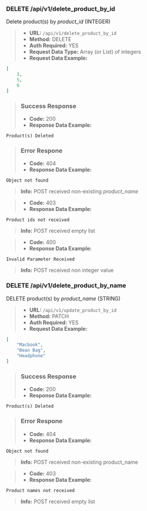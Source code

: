 ### DELETE /api/v1/delete_product_by_id  

Delete product(s) by *product_id* (INTEGER)

> - **URL:** `/api/v1/delete_product_by_id`
> - **Method:** DELETE
> - **Auth Required:** YES
> - **Request Data Type:** Array (or List) of integers
> - **Request Data Example:**
```json
[
    3,
    5,
    6
]
```
> ### Success Response
> - **Code:** 200
> - **Response Data Example:** 
```
Product(s) Deleted
```
> ### Error Respone
> - **Code:** 404
> - **Response Data Example:**
```
Object not found
```
> **Info:** POST received non-existing *product_name*

> - **Code:** 403
> - **Response Data Example:**
```
Product ids not received
```
> **Info:** POST received empty list

> - **Code:** 400
> - **Response Data Example:**
```
Invalid Parameter Received
```
> **Info:** POST received non integer value

### DELETE /api/v1/delete_product_by_name  

DELETE product(s) by *product_name* (STRING)

> - **URL:** `/api/v1/update_product_by_id`
>- **Method:** PATCH
> - **Auth Required:** YES
> - **Request Data Example:**
```json
[
    "Macbook",
    "Bean Bag",
    "Headphone"
]
```
> ### Success Response
> - **Code:** 200
> - **Response Data Example:** 
```
Product(s) Deleted
```
> ### Error Respone
> - **Code:** 404
> - **Response Data Example:**
```
Object not found
```
> **Info:** POST received non-existing product_name

> - **Code:** 403
> - **Response Data Example:**
```
Product names not received
```
> **Info:** POST received empty list



